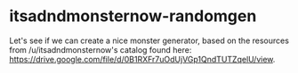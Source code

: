 # itsadndmonsternow-randomgen

Let's see if we can create a nice monster generator, based on the resources from /u/itsadndmonsternow's catalog
found here: https://drive.google.com/file/d/0B1RXFr7uOdUjVGp1QndTUTZqelU/view.
